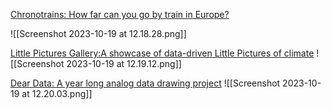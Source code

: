 

[Chronotrains: How far can you go by train in Europe?](https://www.chronotrains.com/)

![[Screenshot 2023-10-19 at 12.18.28.png]]

[Little Pictures Gallery:A showcase of data-driven Little Pictures of climate](https://climate.esa.int/en/little-pictures-gallery)
![[Screenshot 2023-10-19 at 12.19.12.png]]

[Dear Data: A year long analog data drawing project](http://www.dear-data.com/theproject)
![[Screenshot 2023-10-19 at 12.20.03.png]]